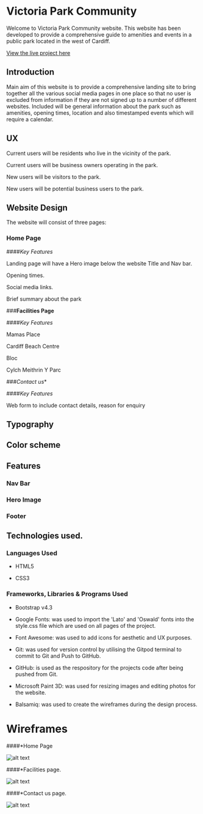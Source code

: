 # **Victoria Park Community**

Welcome to Victoria Park Community website.  This website has been developed to provide a comprehensive guide to amenities and events in a public park located in the west of Cardiff.  

 

[View the live project here]( https://github.com/lisaloudness/project1_community_page.git) 

 

## **Introduction**

Main aim of this website is to provide a comprehensive landing site to bring together all the various social media pages in one place so that no user is excluded from information if they are not signed up to a number of different websites. Included will be general information about the park such as amenities,  opening times, location and also timestamped events which will require a calendar.  

 

## **UX**

Current users will be residents who live in the vicinity of the park. 

Current users will be business owners operating in the park. 

New users will be visitors to the park. 

New users will be potential business users to the park. 

 

## **Website Design**

The website will consist of three pages: 

### **Home Page**

####*Key Features*

Landing page will have a Hero image below the website Title and Nav bar. 

Opening times. 

Social media links. 

Brief summary about the park 

###**Facilities Page**

####*Key Features*

Mamas Place 

Cardiff Beach Centre 

Bloc 

Cylch Meithrin Y Parc 

 

###*Contact us**

####*Key Features*

Web form to include contact details, reason for enquiry 

 

 

## Typography

 

 

## Color scheme

 

 

## Features 

### Nav Bar 

### Hero Image

### Footer 

 

 

## Technologies used. 

 

### Languages Used 

  * HTML5 

  * CSS3 

 

### **Frameworks, Libraries & Programs Used** 

  * Bootstrap v4.3 

  * Google Fonts: was used to import the 'Lato' and 'Oswald' fonts into the style.css file which are used on all pages of the project. 

  * Font Awesome: was used to add icons for aesthetic and UX purposes. 

  * Git: was used for version control by utilising the Gitpod terminal to commit to Git and Push to GitHub. 

  * GitHub: is used as the respository for the projects code after being pushed from Git. 

  * Microsoft Paint 3D: was used for resizing images and editing photos for the website. 

  * Balsamiq: was used to create the wireframes during the design process. 

 

 

 

 

# Wireframes 

 

####*Home Page 

![alt text](Documentation/Wireframes/home_wireframe.png) 

####*Facilities page. 

![alt text](Documentation/Wireframes/facilities_wireframe.png) 

####*Contact us page. 

![alt text](Documentation/Wireframes/contact_wireframe.png) 

 

 